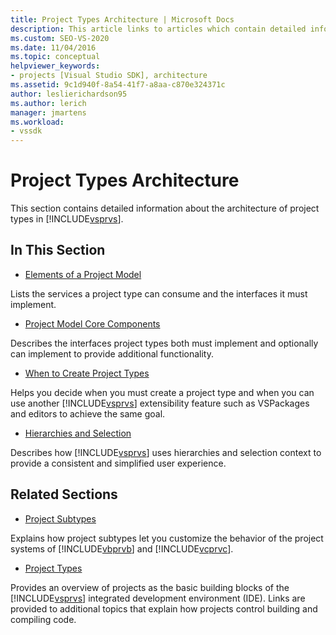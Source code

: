 ```yaml
---
title: Project Types Architecture | Microsoft Docs
description: This article links to articles which contain detailed information about the architecture of project types in Visual Studio.
ms.custom: SEO-VS-2020
ms.date: 11/04/2016
ms.topic: conceptual
helpviewer_keywords:
- projects [Visual Studio SDK], architecture
ms.assetid: 9c1d940f-8a54-41f7-a8aa-c870e324371c
author: leslierichardson95
ms.author: lerich
manager: jmartens
ms.workload:
- vssdk
---
```

# Project Types Architecture
This section contains detailed information about the architecture of project types in [!INCLUDE[vsprvs](../../code-quality/includes/vsprvs_md.md)].

## In This Section
- [Elements of a Project Model](../../extensibility/internals/elements-of-a-project-model.md)

 Lists the services a project type can consume and the interfaces it must implement.

- [Project Model Core Components](../../extensibility/internals/project-model-core-components.md)

 Describes the interfaces project types both must implement and optionally can implement to provide additional functionality.

- [When to Create Project Types](../../extensibility/internals/when-to-create-project-types.md)

 Helps you decide when you must create a project type and when you can use another [!INCLUDE[vsprvs](../../code-quality/includes/vsprvs_md.md)] extensibility feature such as VSPackages and editors to achieve the same goal.

- [Hierarchies and Selection](../../extensibility/internals/hierarchies-and-selection.md)

 Describes how [!INCLUDE[vsprvs](../../code-quality/includes/vsprvs_md.md)] uses hierarchies and selection context to provide a consistent and simplified user experience.

## Related Sections
- [Project Subtypes](../../extensibility/internals/project-subtypes.md)

 Explains how project subtypes let you customize the behavior of the project systems of [!INCLUDE[vbprvb](../../code-quality/includes/vbprvb_md.md)] and [!INCLUDE[vcprvc](../../code-quality/includes/vcprvc_md.md)].

- [Project Types](../../extensibility/internals/project-types.md)

 Provides an overview of projects as the basic building blocks of the [!INCLUDE[vsprvs](../../code-quality/includes/vsprvs_md.md)] integrated development environment (IDE). Links are provided to additional topics that explain how projects control building and compiling code.
